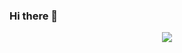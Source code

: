 ### Hi there 👋
<div align="center"> <img src="https://metrics.lecoq.io/LongLongMorty?template=classic&config.timezone=Asia%2FShanghai"> </div>
<!--
**LongLongMorty/LongLongMorty** is a ✨ _special_ ✨ repository because its `README.md` (this file) appears on your GitHub profile.

Here are some ideas to get you started:

- 🔭 I’m currently working on ...
- 🌱 I’m currently learning ...
- 👯 I’m looking to collaborate on ...
- 🤔 I’m looking for help with ...
- 💬 Ask me about ...
- 📫 How to reach me: ...
- 😄 Pronouns: ...
- ⚡ Fun fact: ...
-->
